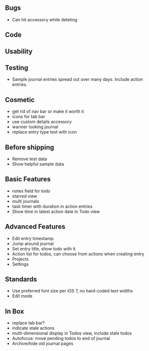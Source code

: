 Bugs
----
* Can hit accessory while deleting

Code
----

Usability
---------

Testing
-------
* Sample journal entries spread out over many days. Include action entries.

Cosmetic
--------
* get rid of nav bar or make it worth it
* icons for tab bar
* use custom details accessory
* warmer looking journal
* replace entry type text with icon

Before shipping
---------------
* Remove test data
* Show helpful sample data

Basic Features
--------------
* notes field for todo
* starred view
* multi journals
* task timer with duration in action entries
* Show time in latest action date in Todo view

Advanced Features
-----------------
* Edit entry timestamp
* Jump around journal
* Set entry title, show todo with it
* Action list for todos, can choose from actions when creating entry
* Projects
* Settings

Standards
---------
* Use preferred font size per iOS 7, no hard-coded text widths
* Edit mode

In Box
------
* replace tab bar?
* indicate stale actions
* multi-dimensional display in Todos view, include stale todos
* Autofocus: move pending todos to end of journal
* Archive/hide old journal pages

